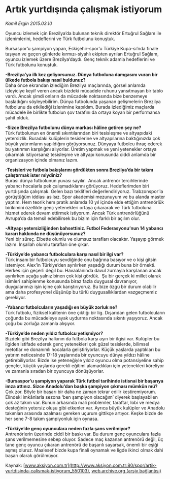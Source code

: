 # Artık yurtdışında çalışmak istiyorum

*Kamil Ergin 2015.03.10*

<div class="pNewsDetailMainContent" itemprop="articleBody">
 <p>
  Oyuncu izlemek için Brezilya’da bulunan teknik direktör Ertuğrul Sağlam ile izlenimlerini, hedeflerini ve Türk futbolunu konuştuk.
 </p>
 <p>
  Bursaspor’u şampiyon yapan, Eskişehir-spor’u Türkiye Kupa-sı’nda finale taşıyan ve geçen günlerde kırmızı-siyahlı ekipten ayrılan Ertuğrul Sağlam, oyuncu izlemek üzere Brezilya’daydı. Genç teknik adamla hedeflerini ve Türk futbolunu konuştuk.
 </p>
 <p>
  <strong>
   -Brezilya’ya ilk kez geliyorsunuz. Dünya futboluna damgasını vuran bir ülkede futbola bakışı nasıl buldunuz?
  </strong>
  <br/>
  Daha önce ekrandan izlediğim Brezilya maçlarında, görsel anlamda izleyiciye keyif veren ancak bizdeki mücadele ruhunu yansıtmayan bir tablo vardı. Ancak şimdi onların da mücadele noktasında bize benzemeye başladığını söyleyebilirim. Dünya futbolunda yaşanan gelişmelerin Brezilya futbolunu da etkilediği izlenimine kapıldım. Burada izlediğimiz maçlarda mücadele ile birlikte futbolun şov tarafını da ortaya koyan bir performansa şahit olduk.
 </p>
 <p>
  <strong>
   -Sizce Brezilya futbolunu dünya markası hâline getiren şey ne?
  </strong>
  <br/>
  Türk futbolunun en önemli sıkıntılarından biri tesisleşme ve altyapıdaki yetersizlik. Buradaki kulüplerin tesislerine ve altyapılarına baktığınızda çok büyük yatırımların yapıldığını görüyorsunuz. Dünyaya futbolcu ihraç ederek bu yatırımın karşılığını alıyorlar. Üretim yapmak ve yeni yetenekler ortaya çıkarmak istiyorsanız tesisleşme ve altyapı konusunda ciddi anlamda bir organizasyon içinde olmanız lazım.
 </p>
 <p>
  <strong>
   -Tesisleri ve futbola bakışlarını gördükten sonra Brezilya’da bir takım çalıştırmak ister miydiniz?
  </strong>
  <br/>
  Burası dünya futbolunun yuvası sayılır.  Ancak antrenör tercihlerinde yabancı hocalarla pek çalışmadıklarını görüyoruz. Hedeflerimden biri yurtdışında çalışmak. Gelen bazı teklifleri değerlendiriyoruz. Trabzonspor’la görüştüğüm iddiası asılsız. Spor akademisi mezunuyum ve bu alanda master yaptım. Hem teorik hem pratik anlamda 10 yıl içinde elde ettiğim antrenörlük birikimini özellikle genç yetenekleri ortaya çıkararak ve Türk futboluna hizmet ederek devam ettirmek istiyorum. Ancak Türk antrenörlüğünü Avrupa’da da temsil edebilirsek bu bizim için farklı bir açılım olur.
 </p>
 <p>
  <strong>
   -Altyapı yetersizliğinden bahsettiniz. Futbol Federasyonu’nun 14 yabancı kararı hakkında ne düşünüyorsunuz?
  </strong>
  <br/>
  Yeni bir süreç. Elbette olumlu ve olumsuz tarafları olacaktır. Yaşayıp görmek lazım. İnşallah olumlu tarafları öne çıkar.
 </p>
 <p>
  <strong>
   -Türkiye’de yabancı futbolculara karşı nasıl bir ilgi var?
  </strong>
  <br/>
  Türk insanı bir futbolcuyu sevdiğinde onu bağrına basıyor ve o kişi gitsin istemiyor. Alex’in Türkiye’den ayrılırken yaşadığı durum buna bir örnekti. Herkes için geçerli değil bu. Havaalanında davul zurnayla karşılanan ancak ayrılırken uçağa yalnız binen çok kişi gördük.  Şu bir gerçek ki millet olarak isimleri sahiplenme konusunda biraz fazla duygusal davranıyor, duygularımızı işin içine çok karıştırıyoruz. Bu bize özgü bir durum olabilir ama daha profesyonel düşünüp bu türlü duygusallıklardan vazgeçmemiz gerekiyor.
 </p>
 <p>
  <strong>
   -Yabancı futbolcuların yaşadığı en büyük zorluk ne?
  </strong>
  <br/>
  Türk futbolu, fiziksel kalitenin öne çıktığı bir lig. Dışarıdan gelen futbolcuların çoğunda bu mücadeleye ayak uydurma noktasında sıkıntı yaşıyoruz. Ancak çoğu bu zorluğa zamanla alışıyor.
 </p>
 <p>
  <strong>
   -Türkiye’de neden yıldız futbolcu yetişmiyor?
  </strong>
  <br/>
  Bizdeki gibi Brezilya halkının da futbola karşı aşırı bir ilgisi var. Kulüpler bu ilgiden istifade ederek genç yetenekleri çok güzel tesislerde, bilimsel metotlar ve donanımlı hocalarla geliştiriyorlar. Küçük yaşlarda yaptıkları bu yatırım neticesinde 17-18 yaşlarında bir oyuncuyu dünya yıldızı hâline getirebiliyorlar. Bizde ise yeteneğiyle yıldız oyuncu olma potansiyeline sahip gençler, küçük yaşlarda gerekli eğitimi alamadıkları için yetenekleri köreliyor ve zamanla sıradan bir oyuncuya dönüşüyorlar.
 </p>
 <p>
  <strong>
   -Bursaspor’u şampiyon yaparak Türk futbol tarihinde istisnai bir başarıya imza attınız. Sizce Anadolu’dan başka şampiyon çıkması mümkün mü?
  </strong>
  <br/>
  Çok zor. Böyle bir başarı bir daha ne zaman tekrar edilir kestiremiyorum. Elindeki imkânlarla sezona ‘ben şampiyon olacağım’ diyerek başlayabilen çok az takım var. Bunun arkasında mali problemler, taraftar, lobi ve medya desteğinin yetersiz oluşu gibi etkenler var. Ayrıca büyük kulüpler ve Anadolu takımları arasında azalması gereken uçurum gittikçe artıyor. Keşke bizde de her sene 7-8 takım şampiyonluk için oynasa.
 </p>
 <p>
  <strong>
   -Türkiye’de genç oyunculara neden fazla şans verilmiyor?
  </strong>
  <br/>
  Antrenörlerin üzerinde ciddi bir baskı var. Bu durum genç oyunculara fazla şans verilmemesine sebep oluyor. Sadece maç kazanan antrenörü değil, üç tane genç oyuncu çıkaran antrenörü de başarılı sayarsak, önemli bir eşiği aşmış oluruz. Maalesef bizde kupa finali oynamak ve ligde ikinci olmak dahi başarı olarak görülmüyor.
 </p>
</div>


Kaynak: [www.aksiyon.com.tr](http://www.aksiyon.com.tr:80/spor/artik-yurtdisinda-calismak-istiyorum_550103), [web.archive.org (arşiv bağlantısı)](http://web.archive.org/web/20150822044725/http://www.aksiyon.com.tr:80/spor/artik-yurtdisinda-calismak-istiyorum_550103)
